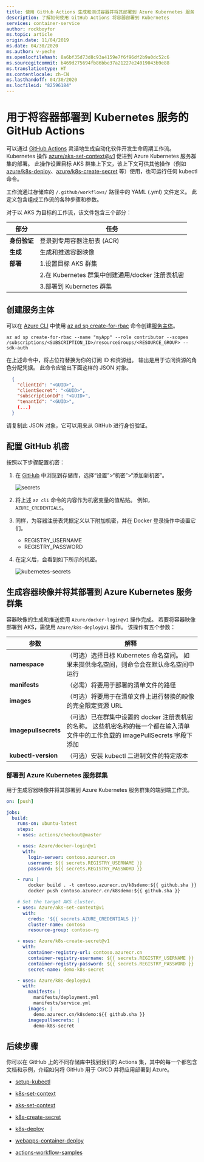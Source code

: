 ```yaml
---
title: 使用 GitHub Actions 生成和测试容器并将其部署到 Azure Kubernetes 服务
description: 了解如何使用 GitHub Actions 将容器部署到 Kubernetes
services: container-service
author: rockboyfor
ms.topic: article
origin.date: 11/04/2019
ms.date: 04/30/2020
ms.author: v-yeche
ms.openlocfilehash: 8a6bf35d73d8c93a4159e7f6f96df2b9a0dc52c6
ms.sourcegitcommit: b469d275694fb86bbe37a21227e24019043b9e88
ms.translationtype: HT
ms.contentlocale: zh-CN
ms.lasthandoff: 04/30/2020
ms.locfileid: "82596184"
---
```

<!--CONFIRME WITH DONG LIU SUCCESSFULLY-->
<!--NEW FEATURES HAS BEEN RELEASED ON AZURE CHINA CLOUD-->
# <a name="github-actions-for-deploying-to-kubernetes-service"></a>用于将容器部署到 Kubernetes 服务的 GitHub Actions

可以通过 [GitHub Actions](https://help.github.com/en/articles/about-github-actions) 灵活地生成自动化软件开发生命周期工作流。 Kubernetes 操作 [azure/aks-set-context@v1](https://github.com/Azure/aks-set-context) 促进到 Azure Kubernetes 服务群集的部署。 此操作设置目标 AKS 群集上下文，该上下文可供其他操作（例如 [azure/k8s-deploy](https://github.com/Azure/k8s-deploy/tree/master)、[azure/k8s-create-secret](https://github.com/Azure/k8s-create-secret/tree/master) 等）使用，也可运行任何 kubectl 命令。

工作流通过存储库的 `/.github/workflows/` 路径中的 YAML (.yml) 文件定义。 此定义包含组成工作流的各种步骤和参数。

对于以 AKS 为目标的工作流，该文件包含三个部分：

|部分  |任务  |
|---------|---------|
|**身份验证** | 登录到专用容器注册表 (ACR) |
|**生成** | 生成和推送容器映像  |
|**部署** | 1.设置目标 AKS 群集 |
| |2.在 Kubernetes 群集中创建通用/docker 注册表机密  |
||3.部署到 Kubernetes 群集|

## <a name="create-a-service-principal"></a>创建服务主体

可以在 [Azure CLI](https://docs.azure.cn/cli/?view=azure-cli-latest) 中使用 [az ad sp create-for-rbac](https://docs.azure.cn/cli/ad/sp?view=azure-cli-latest#az-ad-sp-create-for-rbac) 命令创建[服务主体](/active-directory/develop/app-objects-and-service-principals#service-principal-object)。

<!--Not Avaialble on [Azure Cloud Shell](https://shell.azure.com/)-->

```azurecli
az ad sp create-for-rbac --name "myApp" --role contributor --scopes /subscriptions/<SUBSCRIPTION_ID>/resourceGroups/<RESOURCE_GROUP> --sdk-auth
```

在上述命令中，将占位符替换为你的订阅 ID 和资源组。 输出是用于访问资源的角色分配凭据。 此命令应输出下面这样的 JSON 对象。

```json
  {
    "clientId": "<GUID>",
    "clientSecret": "<GUID>",
    "subscriptionId": "<GUID>",
    "tenantId": "<GUID>",
    (...)
  }
```
请复制此 JSON 对象，它可以用来从 GitHub 进行身份验证。

## <a name="configure-the-github-secrets"></a>配置 GitHub 机密

按照以下步骤配置机密：

1. 在 [GitHub](https://github.com/) 中浏览到存储库，选择“设置”>“机密”>“添加新机密”。 

    ![secrets](media/kubernetes-action/secrets.png)

2. 将上述 `az cli` 命令的内容作为机密变量的值粘贴。 例如，`AZURE_CREDENTIALS`。

3. 同样，为容器注册表凭据定义以下附加机密，并在 Docker 登录操作中设置它们。 

    - REGISTRY_USERNAME
    - REGISTRY_PASSWORD

4. 在定义后，会看到如下所示的机密。

    ![kubernetes-secrets](media/kubernetes-action/kubernetes-secrets.png)

## <a name="build-a-container-image-and-deploy-to-azure-kubernetes-service-cluster"></a>生成容器映像并将其部署到 Azure Kubernetes 服务群集

容器映像的生成和推送使用 `Azure/docker-login@v1` 操作完成。 若要将容器映像部署到 AKS，需使用 `Azure/k8s-deploy@v1` 操作。 该操作有五个参数：

| **参数** | **解释** |
|---------|---------|
| **namespace** | （可选）选择目标 Kubernetes 命名空间。 如果未提供命名空间，则命令会在默认命名空间中运行 | 
| **manifests** |  （必需）将要用于部署的清单文件的路径 |
| **images** | （可选）将要用于在清单文件上进行替换的映像的完全限定资源 URL |
| **imagepullsecrets** | （可选）已在群集中设置的 docker 注册表机密的名称。 这些机密名称的每一个都在输入清单文件中的工作负载的 imagePullSecrets 字段下添加 |
| **kubectl-version** | （可选）安装 kubectl 二进制文件的特定版本 |

### <a name="deploy-to-azure-kubernetes-service-cluster"></a>部署到 Azure Kubernetes 服务群集

用于生成容器映像并将其部署到 Azure Kubernetes 服务群集的端到端工作流。

```yaml
on: [push]

jobs:
  build:
    runs-on: ubuntu-latest
    steps:
    - uses: actions/checkout@master

    - uses: Azure/docker-login@v1
      with:
        login-server: contoso.azurecr.cn
        username: ${{ secrets.REGISTRY_USERNAME }}
        password: ${{ secrets.REGISTRY_PASSWORD }}

    - run: |
        docker build . -t contoso.azurecr.cn/k8sdemo:${{ github.sha }}
        docker push contoso.azurecr.cn/k8sdemo:${{ github.sha }}

    # Set the target AKS cluster.
    - uses: Azure/aks-set-context@v1
      with:
        creds: '${{ secrets.AZURE_CREDENTIALS }}'
        cluster-name: contoso
        resource-group: contoso-rg

    - uses: Azure/k8s-create-secret@v1
      with:
        container-registry-url: contoso.azurecr.cn
        container-registry-username: ${{ secrets.REGISTRY_USERNAME }}
        container-registry-password: ${{ secrets.REGISTRY_PASSWORD }}
        secret-name: demo-k8s-secret

    - uses: Azure/k8s-deploy@v1
      with:
        manifests: |
          manifests/deployment.yml
          manifests/service.yml
        images: |
          demo.azurecr.cn/k8sdemo:${{ github.sha }}
        imagepullsecrets: |
          demo-k8s-secret
```

## <a name="next-steps"></a>后续步骤

你可以在 GitHub 上的不同存储库中找到我们的 Actions 集，其中的每一个都包含文档和示例，介绍如何将 GitHub 用于 CI/CD 并将应用部署到 Azure。

- [setup-kubectl](https://github.com/Azure/setup-kubectl)

- [k8s-set-context](https://github.com/Azure/k8s-set-context)

- [aks-set-context](https://github.com/Azure/aks-set-context)

- [k8s-create-secret](https://github.com/Azure/k8s-create-secret)

- [k8s-deploy](https://github.com/Azure/k8s-deploy)

- [webapps-container-deploy](https://github.com/Azure/webapps-container-deploy)

- [actions-workflow-samples](https://github.com/Azure/actions-workflow-samples)

<!-- Update_Description: new article about kubernetes action -->
<!--NEW.date: 01/19/2020-->
